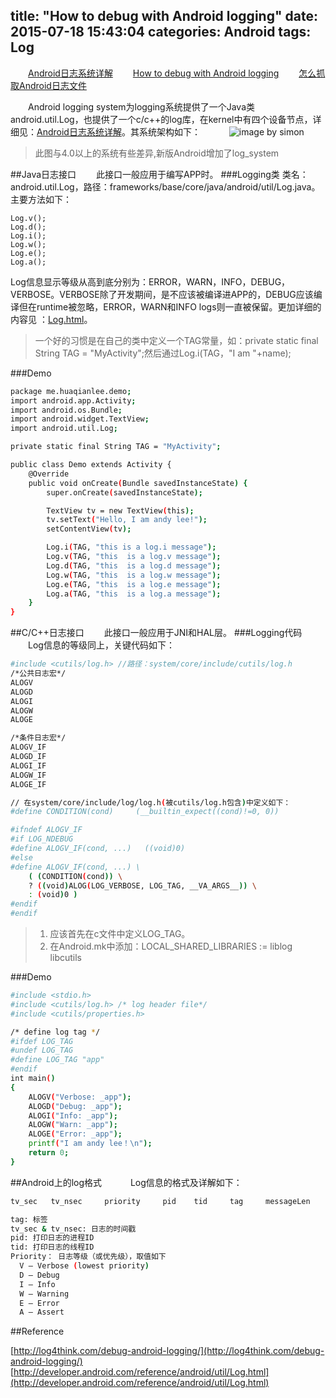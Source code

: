 title: "How to debug with Android logging"
date: 2015-07-18 15:43:04
categories: Android
tags: Log
---
　　[Android日志系统详解](http://huaqianlee.github.io/2015/07/18/Android/Android-Logging-system-Android%E6%97%A5%E5%BF%97%E7%B3%BB%E7%BB%9F%E8%AF%A6%E8%A7%A3/)
　　[How to debug with Android logging](http://huaqianlee.github.io/2015/07/18/Android/%E6%80%8E%E4%B9%88%E7%94%A8Android%E6%97%A5%E5%BF%97%E7%B3%BB%E7%BB%9F%E6%9B%B4%E5%A5%BD%E5%9C%B0%E5%8E%BB%E8%B0%83%E8%AF%95-How-to-debug-with-Android-logging/)
　　[怎么抓取Android日志文件](http://huaqianlee.github.io/2015/07/19/Android/%E6%80%8E%E4%B9%88%E6%8A%93%E5%8F%96Android%E6%B5%8B%E8%AF%95%E6%97%A5%E5%BF%97%E6%96%87%E4%BB%B6-How-to-get-android-log-file/)


　　Android logging system为logging系统提供了一个Java类android.util.Log，也提供了一个c/c++的log库，在kernel中有四个设备节点，详细见：[Android日志系统详解](http://huaqianlee.github.io/2015/07/18/Android/Android-Logging-system-Android%E6%97%A5%E5%BF%97%E7%B3%BB%E7%BB%9F%E8%AF%A6%E8%A7%A3/)。其系统架构如下：
　　　![image by simon](https://github.com/huaqianlee/blog-file/blob/master/image/blogaplogd.jpg)
>此图与4.0以上的系统有些差异,新版Android增加了log_system

<!--more-->
##Java日志接口
　　此接口一般应用于编写APP时。
###Logging类
类名：android.util.Log，路径：frameworks/base/core/java/android/util/Log.java。主要方法如下：
```
Log.v();
Log.d();
Log.i();
Log.w();
Log.e();
Log.a();
```
Log信息显示等级从高到底分别为：ERROR，WARN，INFO，DEBUG，VERBOSE。VERBOSE除了开发期间，是不应该被编译进APP的，DEBUG应该编译但在runtime被忽略，ERROR，WARN和INFO logs则一直被保留。更加详细的内容见 ：[Log.html](http://developer.android.com/reference/android/util/Log.html)。
>一个好的习惯是在自己的类中定义一个TAG常量，如：private static final String TAG = "MyActivity";然后通过Log.i(TAG，"I am "+name);　

###Demo

```bash
package me.huaqianlee.demo;
import android.app.Activity;
import android.os.Bundle;
import android.widget.TextView;
import android.util.Log; 

private static final String TAG = "MyActivity";

public class Demo extends Activity {
    @Override
    public void onCreate(Bundle savedInstanceState) {
        super.onCreate(savedInstanceState);

        TextView tv = new TextView(this);
        tv.setText("Hello, I am andy lee!");
        setContentView(tv);

        Log.i(TAG, "this is a log.i message");
        Log.v(TAG, "this  is a log.v message");
        Log.d(TAG, "this  is a log.d message");
        Log.w(TAG, "this  is a log.w message");
        Log.e(TAG, "this  is a log.e message");
        Log.a(TAG, "this  is a log.a message");
    } 
}
```

##C/C++日志接口
　　此接口一般应用于JNI和HAL层。
###Logging代码
　　Log信息的等级同上，关键代码如下：
```bash
#include <cutils/log.h> //路径：system/core/include/cutils/log.h
/*公共日志宏*/
ALOGV 
ALOGD 
ALOGI 
ALOGW 
ALOGE

/*条件日志宏*/
ALOGV_IF 
ALOGD_IF  
ALOGI_IF  
ALOGW_IF  
ALOGE_IF 

// 在system/core/include/log/log.h(被cutils/log.h包含)中定义如下：
#define CONDITION(cond)     (__builtin_expect((cond)!=0, 0))

#ifndef ALOGV_IF
#if LOG_NDEBUG
#define ALOGV_IF(cond, ...)   ((void)0)
#else
#define ALOGV_IF(cond, ...) \
    ( (CONDITION(cond)) \
    ? ((void)ALOG(LOG_VERBOSE, LOG_TAG, __VA_ARGS__)) \
    : (void)0 )
#endif
#endif
```
>1. 应该首先在c文件中定义LOG_TAG。
>2. 在Android.mk中添加：LOCAL_SHARED_LIBRARIES := liblog libcutils

###Demo
```bash
#include <stdio.h> 
#include <cutils/log.h> /* log header file*/
#include <cutils/properties.h>

/* define log tag */
#ifdef LOG_TAG
#undef LOG_TAG
#define LOG_TAG "app"
#endif
int main()
{
    ALOGV("Verbose: _app");
    ALOGD("Debug: _app");
    ALOGI("Info: _app");
    ALOGW("Warn: _app");
    ALOGE("Error: _app");
    printf("I am andy lee！\n");
    return 0;
}
```
##Android上的log格式
　　　Log信息的格式及详解如下：
```bash
tv_sec   tv_nsec     priority     pid    tid     tag     messageLen       Message

tag: 标签
tv_sec & tv_nsec: 日志的时间戳
pid: 打印日志的进程ID
tid: 打印日志的线程ID
Priority： 日志等级（或优先级），取值如下
  V — Verbose (lowest priority)
  D — Debug
  I — Info
  W — Warning
  E — Error
  A — Assert
```

##Reference

[http://log4think.com/debug-android-logging/](http://log4think.com/debug-android-logging/)
[http://developer.android.com/reference/android/util/Log.html](http://developer.android.com/reference/android/util/Log.html)

